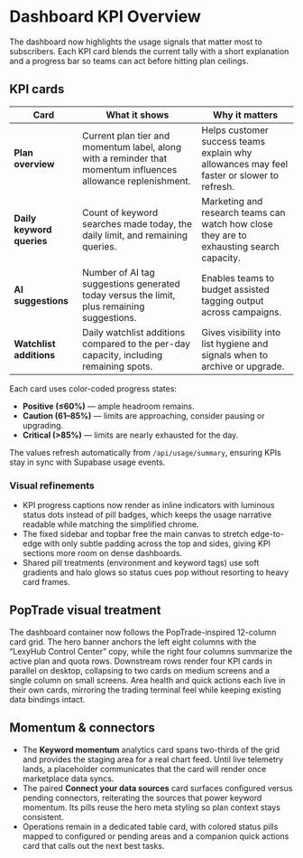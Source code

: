 # Dashboard KPI Overview

The dashboard now highlights the usage signals that matter most to subscribers. Each KPI card blends the current tally with a short explanation and a progress bar so teams can act before hitting plan ceilings.

## KPI cards

| Card | What it shows | Why it matters |
| ---- | -------------- | -------------- |
| **Plan overview** | Current plan tier and momentum label, along with a reminder that momentum influences allowance replenishment. | Helps customer success teams explain why allowances may feel faster or slower to refresh. |
| **Daily keyword queries** | Count of keyword searches made today, the daily limit, and remaining queries. | Marketing and research teams can watch how close they are to exhausting search capacity. |
| **AI suggestions** | Number of AI tag suggestions generated today versus the limit, plus remaining suggestions. | Enables teams to budget assisted tagging output across campaigns. |
| **Watchlist additions** | Daily watchlist additions compared to the per-day capacity, including remaining spots. | Gives visibility into list hygiene and signals when to archive or upgrade. |

Each card uses color-coded progress states:

- **Positive (≤60%)** — ample headroom remains.
- **Caution (61–85%)** — limits are approaching, consider pausing or upgrading.
- **Critical (>85%)** — limits are nearly exhausted for the day.

The values refresh automatically from `/api/usage/summary`, ensuring KPIs stay in sync with Supabase usage events.

### Visual refinements

- KPI progress captions now render as inline indicators with luminous status dots instead of pill badges, which keeps the usage narrative readable while matching the simplified chrome.
- The fixed sidebar and topbar free the main canvas to stretch edge-to-edge with only subtle padding across the top and sides, giving KPI sections more room on dense dashboards.
- Shared pill treatments (environment and keyword tags) use soft gradients and halo glows so status cues pop without resorting to heavy card frames.

## PopTrade visual treatment

The dashboard container now follows the PopTrade-inspired 12-column card grid. The hero banner anchors the left eight columns with the “LexyHub Control Center” copy, while the right four columns summarize the active plan and quota rows. Downstream rows render four KPI cards in parallel on desktop, collapsing to two cards on medium screens and a single column on small screens. Area health and quick actions each live in their own cards, mirroring the trading terminal feel while keeping existing data bindings intact.

## Momentum & connectors

- The **Keyword momentum** analytics card spans two-thirds of the grid and provides the staging area for a real chart feed. Until live telemetry lands, a placeholder communicates that the card will render once marketplace data syncs.
- The paired **Connect your data sources** card surfaces configured versus pending connectors, reiterating the sources that power keyword momentum. Its pills reuse the hero meta styling so plan context stays consistent.
- Operations remain in a dedicated table card, with colored status pills mapped to configured or pending areas and a companion quick actions card that calls out the next best tasks.
